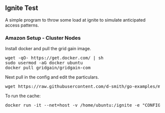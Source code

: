## Ignite Test

A simple program to throw some load at ignite to simulate anticipated access patterns.

### Amazon Setup - Cluster Nodes

Install docker and pull the grid gain image.

<pre>
wget -qO- https://get.docker.com/ | sh
sudo usermod -aG docker ubuntu
docker pull gridgain/gridgain-com
</pre>

Next pull in the config and edit the particulars.

<pre>
wget https://raw.githubusercontent.com/d-smith/go-examples/master/ignite-test/aws-cache-config.xml
</pre>

To run the cache:

<pre>
docker run -it --net=host -v /home/ubuntu:/ignite -e "CONFIG_URI=file:///ignite/aws-cache-config.xml" -e "OPTION_LIBS=ignite-rest-http,ignite-aws"  -p 8080:8080 -e "IGNITE_QUIET=false" gridgain/gridgain-com
</pre>